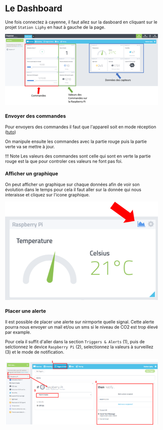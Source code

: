 # Le Dashboard

Une fois connectez à cayenne, il faut allez sur la dasboard en cliquant sur le projet ``Station Liphy`` en haut à gauche de la page.

![cayenne](utilisation/cayenne_1.webp)

### Envoyer des commandes

Pour envoyers des commandes il faut que l'appareil soit en mode réception ([tuto](utilisation_materiel.md#réception-de-commande))

On manipule ensuite les commandes avec la partie rouge puis la partie verte va se mettre à jour.

!!! Note 
    Les valeurs des commandes sont celle qui sont en verte la partie rouge est la que pour controler ces valeurs ne font pas foi.

### Afficher un graphique

On peut afficher un graphique sur chaque données afin de voir son évolution dans le temps pour cela il faut aller sur la donnée qui nous interaisse et cliquez sur l'icone graphique.

![cayenne](utilisation/cayenne_2.webp)


### Placer une alerte

Il est possible de placer une alerte sur nirmporte quelle signal. Cette alerte pourra nous envoyer un mail et/ou un sms si le niveau de CO2 est trop élevé par example.

Pour cela il suffit d'aller dans la section ``Triggers & Alerts`` (1), puis de selctionnez le device ``Raspberry Pi`` (2), selectionnez la valeurs à surveillez (3) et le mode de notification.  


![cayenne](utilisation/cayenne_3.webp)
